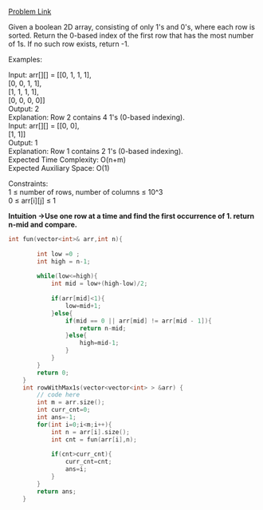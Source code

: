 [Problem Link](https://www.geeksforgeeks.org/problems/row-with-max-1s0023/1)<br>

Given a boolean 2D array, consisting of only 1's and 0's, where each row is sorted. Return the 0-based index of the first row that has the most number of 1s. If no such row exists, return -1.<br>

Examples:<br>

Input: arr[][] = [[0, 1, 1, 1],<br>
               [0, 0, 1, 1],<br>
               [1, 1, 1, 1],<br>
               [0, 0, 0, 0]]<br>
Output: 2<br>
Explanation: Row 2 contains 4 1's (0-based indexing).<br>
Input: arr[][] = [[0, 0], <br>
               [1, 1]]<br>
Output: 1<br>
Explanation: Row 1 contains 2 1's (0-based indexing).<br>
Expected Time Complexity: O(n+m)<br>
Expected Auxiliary Space: O(1)<br>

Constraints:<br>
1 ≤ number of rows, number of columns ≤ 10^3<br>
0 ≤ arr[i][j] ≤ 1 <br>

__Intuition ->Use one row at a time and find the first occurrence of 1. return n-mid and compare.__

```C++
int fun(vector<int>& arr,int n){
        
        int low =0 ;
        int high = n-1;
        
        while(low<=high){
            int mid = low+(high-low)/2;
            
            if(arr[mid]<1){
                low=mid+1;
            }else{
                if(mid == 0 || arr[mid] != arr[mid - 1]){
                    return n-mid;
                }else{
                    high=mid-1;
                }
            }
        }
        return 0;
    }
    int rowWithMax1s(vector<vector<int> > &arr) {
        // code here
        int m = arr.size();
        int curr_cnt=0;
        int ans=-1;
        for(int i=0;i<m;i++){
            int n = arr[i].size();
            int cnt = fun(arr[i],n);
            
            if(cnt>curr_cnt){
                curr_cnt=cnt;
                ans=i;
            }
        }
        return ans;
    }
```
